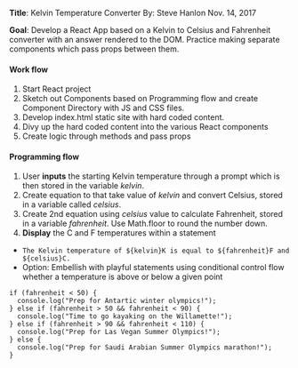 __Title__: Kelvin Temperature Converter
By: Steve Hanlon Nov. 14, 2017

__Goal__: Develop a React App based on a Kelvin to Celsius and Fahrenheit converter with an answer rendered to the DOM.  Practice making separate components which pass props between them.


#### Work flow
1. Start React project
2. Sketch out Components based on Programming flow and create Component Directory with JS and CSS files.
3. Develop index.html static site with hard coded content.
4. Divy up the hard coded content into the various React components
5. Create logic through methods and pass props




#### Programming flow
1. User **inputs** the starting Kelvin temperature through a prompt which is then stored in the variable _kelvin_.
2. Create equation to that take value of _kelvin_ and convert Celsius, stored in a variable called _celsius_.
3. Create 2nd equation using _celsius_ value to calculate Fahrenheit, stored in a variable _fahrenheit_.  Use Math.floor to round the number down.
4. **Display** the C and F temperatures
within a statement
 * `The Kelvin temperature of ${kelvin}K is equal to ${fahrenheit}F and ${celsius}C.`
 * Option: Embellish with playful statements using conditional control flow whether a temperature is above or below a given point
```
if (fahrenheit < 50) {
  console.log("Prep for Antartic winter olympics!");
} else if (fahrenheit > 50 && fahrenheit < 90) {
  console.log("Time to go kayaking on the Willamette!");
} else if (fahrenheit > 90 && fahrenheit < 110) {
  console.log("Prep for Las Vegan Summer Olympics!");
} else {
  console.log("Prep for Saudi Arabian Summer Olympics marathon!");
}
```

